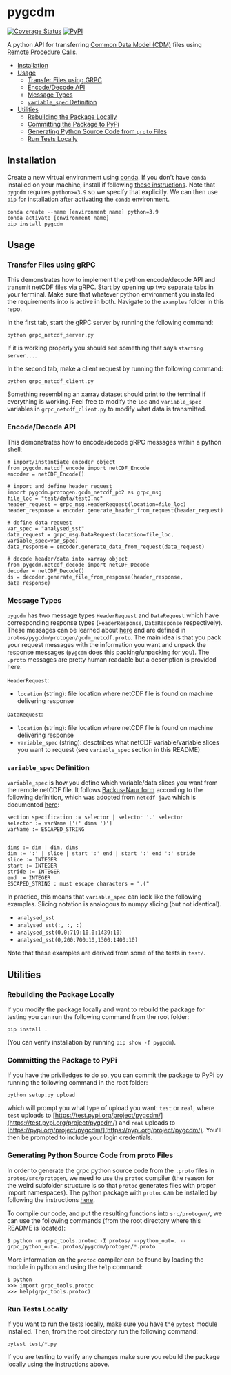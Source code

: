 # pygcdm
[![Coverage Status](https://coveralls.io/repos/github/rmcsqrd/pygcdm/badge.svg?branch=main)](https://coveralls.io/github/rmcsqrd/pygcdm?branch=main)
[![PyPI](https://img.shields.io/pypi/v/pygcdm)](https://pypi.org/project/pygcdm/)

A python API for transferring [Common Data Model (CDM)](https://docs.unidata.ucar.edu/netcdf-java/current/userguide/common_data_model_overview.html) files using [Remote Procedure Calls](https://grpc.io/).

- [Installation](#install)
- [Usage](#use)
  - [Transfer Files using GRPC](#transferAPI)
  - [Encode/Decode API](#encodedecode)
  - [Message Types](#msgtypes)
  - [`variable_spec` Definition](#varspecdef)
- [Utilities](#util)
  - [Rebuilding the Package Locally](#buildlocal)
  - [Committing the Package to PyPi](#buildpypi)
  - [Generating Python Source Code from `proto` Files](#genproto)
  - [Run Tests Locally](#runtests)

## Installation<a name="install"></a>
Create a new virtual environment using [conda](https://conda.io/projects/conda/en/latest/user-guide/tasks/manage-environments.html#creating-an-environment-with-commands). If you don't have `conda` installed on your machine, install if following [these instructions](https://conda.io/projects/conda/en/latest/user-guide/install/index.html). Note that `pygcdm` requires `python>=3.9` so we specify that explicitly. We can then use `pip` for installation after activating the `conda` environment.
```
conda create --name [environment name] python=3.9
conda activate [environment name]
pip install pygcdm
```

## Usage<a name="use"></a>

### Transfer Files using gRPC<a name="transferAPI"></a>
This demonstrates how to implement the python encode/decode API and transmit netCDF files via gRPC. Start by opening up two separate tabs in your terminal. Make sure that whatever python environment you installed the requirements into is active in both. Navigate to the `examples` folder in this repo. 

In the first tab, start the gRPC server by running the following command:
```
python grpc_netcdf_server.py
```
If it is working properly you should see something that says `starting server...`.

In the second tab, make a client request by running the following command:
```
python grpc_netcdf_client.py
```
Something resembling an xarray dataset should print to the terminal if everything is working. Feel free to modify the `loc` and `variable_spec` variables in `grpc_netcdf_client.py` to modify what data is transmitted.

### Encode/Decode API<a name="encodedecode"></a>
This demonstrates how to encode/decode gRPC messages within a python shell:
```
# import/instantiate encoder object
from pygcdm.netcdf_encode import netCDF_Encode
encoder = netCDF_Encode()

# import and define header request
import pygcdm.protogen.gcdm_netcdf_pb2 as grpc_msg
file_loc = "test/data/test3.nc"
header_request = grpc_msg.HeaderRequest(location=file_loc)
header_response = encoder.generate_header_from_request(header_request)

# define data request
var_spec = "analysed_sst"
data_request = grpc_msg.DataRequest(location=file_loc, variable_spec=var_spec)
data_response = encoder.generate_data_from_request(data_request)

# decode header/data into xarray object
from pygcdm.netcdf_decode import netCDF_Decode
decoder = netCDF_Decode()
ds = decoder.generate_file_from_response(header_response, data_response)
```

### Message Types<a name="msgtypes"></a>
`pygcdm` has two message types `HeaderRequest` and `DataRequest` which have corresponding response types (`HeaderResponse`, `DataResponse` respectively). These messages can be learned about [here](https://grpc.io/docs/what-is-grpc/introduction/#working-with-protocol-buffers) and are defined in `protos/pygcdm/protogen/gcdm_netcdf.proto`. The main idea is that you pack your request messages with the information you want and unpack the response messages (`pygcdm` does this packing/unpacking for you). The `.proto` messages are pretty human readable but a description is provided here:

`HeaderRequest`:
- `location` (string): file location where netCDF file is found on machine delivering response

`DataRequest`:
- `location` (string): file location where netCDF file is found on machine delivering response
- `variable_spec` (string): desctribes what netCDF variable/variable slices you want to request (see `variable_spec` section in this README)

### `variable_spec` Definition<a name="varspecdef"></a>
`variable_spec` is how you define which variable/data slices you want from the remote netCDF file. It follows [Backus-Naur form](https://en.wikipedia.org/wiki/Backus%E2%80%93Naur_form) according to the following definition, which was adopted from `netcdf-java` which is documented [here](https://docs.unidata.ucar.edu/netcdf-java/7.0/javadoc/ucar/nc2/ParsedArraySectionSpec.html):
```
section specification := selector | selector '.' selector
selector := varName ['(' dims ')']
varName := ESCAPED_STRING


dims := dim | dim, dims
dim := ':' | slice | start ':' end | start ':' end ':' stride
slice := INTEGER
start := INTEGER
stride := INTEGER
end := INTEGER
ESCAPED_STRING : must escape characters = ".("
```
In practice, this means that `variable_spec` can look like the following examples. Slicing notation is analogous to numpy slicing (but not identical).
- `analysed_sst` 
- `analysed_sst(:, :, :)`
- `analysed_sst(0,0:719:10,0:1439:10)`
- `analysed_sst(0,200:700:10,1300:1400:10)`

Note that these examples are derived from some of the tests in `test/`. 


## Utilities<a name="util"></a>

### Rebuilding the Package Locally<a name="buildlocal"></a>
If you modify the package locally and want to rebuild the package for testing you can run the following command from the root folder:
```
pip install .
```
(You can verify installation by running `pip show -f pygcdm`).

### Committing the Package to PyPi<a name="buildpypi"></a>
If you have the priviledges to do so, you can commit the package to PyPi by running the following command in the root folder:
```
python setup.py upload
```
which will prompt you what type of upload you want: `test` or `real`, where `test` uploads to [https://test.pypi.org/project/pygcdm/](https://test.pypi.org/project/pygcdm/) and `real` uploads to [https://pypi.org/project/pygcdm/](https://pypi.org/project/pygcdm/). You'll then be prompted to include your login credentials. 

### Generating Python Source Code from `proto` Files<a name="genproto"></a>
In order to generate the grpc python source code from the `.proto` files in `protos/src/protogen`, we need to use the `protoc` compiler (the reason for the weird subfolder structure is so that `protoc` generates files with proper import namespaces). The python package with `protoc` can be installed by following the instructions [here](https://www.grpc.io/docs/languages/python/basics/#generating-client-and-server-code).

To compile our code, and put the resulting functions into `src/protogen/`, we can use the following commands (from the root directory where this README is located):
```
$ python -m grpc_tools.protoc -I protos/ --python_out=. --grpc_python_out=. protos/pygcdm/protogen/*.proto
```

More information on the `protoc` compiler can be found by loading the module in python and using the `help` command:
```
$ python
>>> import grpc_tools.protoc
>>> help(grpc_tools.protoc)
```

### Run Tests Locally<a name="runtests"></a>
If you want to run the tests locally, make sure you have the `pytest` module installed. Then, from the root directory run the following command:
```
pytest test/*.py
```
If you are testing to verify any changes make sure you rebuild the package locally using the instructions above.
